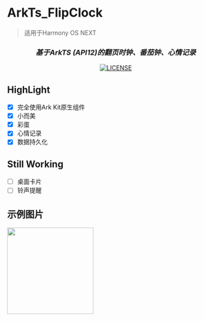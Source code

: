 # ArkTs_FlipClock
> 适用于Harmony OS NEXT

<div align="center">
  
### _基于ArkTS (API12)的翻页时钟、番茄钟、心情记录_
[![LICENSE](https://img.shields.io/badge/license-Anti%20996-blue.svg)](https://github.com/996icu/996.ICU/blob/master/LICENSE)
</div>

## HighLight
- [X] 完全使用Ark Kit原生组件
- [X] 小而美
- [X] 彩蛋
- [X] 心情记录
- [X] 数据持久化

## Still Working
- [ ] 桌面卡片
- [ ] 铃声提醒

## 示例图片
<img src="./screenshot/sample2.gif" width="200px"/> 

